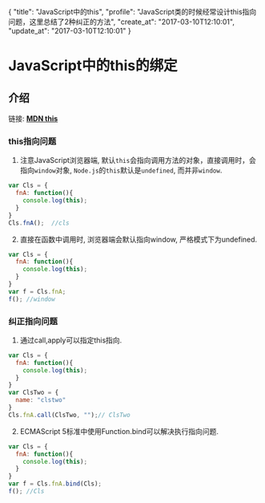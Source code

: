 {
  "title": "JavaScript中的this",
  "profile": "JavaScript类的时候经常设计this指向问题，这里总结了2种纠正的方法",
  "create_at": "2017-03-10T12:10:01",
  "update_at": "2017-03-10T12:10:01"
}
# JavaScript中的this的绑定

## 介绍
链接: __[MDN this](https://developer.mozilla.org/zh-CN/docs/Web/JavaScript/Reference/Operators/this)__


### this指向问题
1. 注意JavaScript浏览器端, 默认`this`会指向调用方法的对象，直接调用时，会指向`window`对象, 
`Node.js`的`this`默认是`undefined`, 而并非`window`.

```javascript
var Cls = {
  fnA: function(){
    console.log(this);
  }
}
Cls.fnA();  //cls
```

2. 直接在函数中调用时, 浏览器端会默认指向window, 严格模式下为undefined.
```javascript
var Cls = {
  fnA: function(){
    console.log(this);
  }
}
var f = Cls.fnA;
f(); //window
```

### 纠正指向问题
1. 通过call,apply可以指定this指向.
```javascript
var Cls = {
  fnA: function(){
    console.log(this);
  }
}
var ClsTwo = {
  name: "clstwo"
}
Cls.fnA.call(ClsTwo, "");// ClsTwo
```

2. ECMAScript 5标准中使用Function.bind可以解决执行指向问题.
```javascript
var Cls = {
  fnA: function(){
    console.log(this);
  }
}
var f = Cls.fnA.bind(Cls);
f(); //Cls
```
